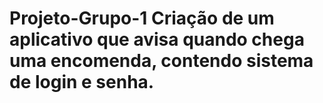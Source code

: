 # Projeto-Grupo-1 Criação de um aplicativo que avisa quando chega uma encomenda, contendo sistema de login e senha.
